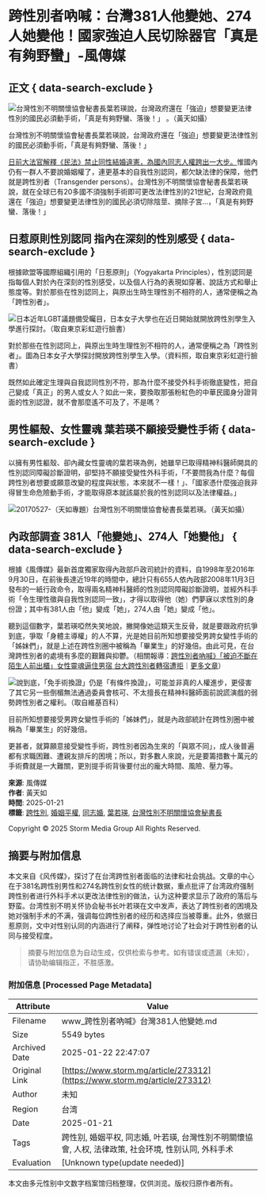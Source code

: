 # 跨性別者吶喊：台灣381人他變她、274人她變他！國家強迫人民切除器官「真是有夠野蠻」-風傳媒

## 正文 { data-search-exclude }


![台灣性別不明關懷協會秘書長葉若瑛說，台灣政府還在「強迫」想要變更法律性別的國民必須動手術，「真是有夠野蠻、落後！」 。（黃天如攝）](https://image.cache.storm.mg/styles/smg-800x533-fp-wm/s3/media/image/2017/05/27/20170527-030745_U1841_M284588_d856.jpg?itok=S_OM4i0r)

台灣性別不明關懷協會秘書長葉若瑛說，台灣政府還在「強迫」想要變更法律性別的國民必須動手術，「真是有夠野蠻、落後！」

[日前大法官解釋《民法》禁止同性結婚違憲，為國內同志人權跨出一大步。](http://www.storm.mg/article/271841)惟國內仍有一群人不要說婚姻權了，連更基本的自我性別認同，都欠缺法律的保障，他們就是跨性別者（Transgender persons）。台灣性別不明關懷協會秘書長葉若瑛說，就在全球已有20多國不須強制手術即可更改法律性別的21世紀，台灣政府竟還在「強迫」想要變更法律性別的國民必須切除陰莖、摘除子宮…，「真是有夠野蠻、落後！」

## 日惹原則性別認同 指內在深刻的性別感受 { data-search-exclude }

根據歐盟等國際組織引用的「日惹原則」（Yogyakarta Principles），性別認同是指每個人對於內在深刻的性別感受，以及個人行為的表現如穿著、說話方式和舉止態度等。對於那些在性別認同上，與原出生時生理性別不相符的人，通常便稱之為「跨性別者」。

![日本近年LGBT議題備受矚目，日本女子大學也在近日開始就開放跨性別學生入學進行探討。（取自東京彩虹遊行臉書）](https://image.cache.storm.mg/styles/smg-800xauto-er/s3/media/image/2017/03/24/20170324-091432_U1085_M260916_37a3.jpg?itok=r8TpkiTr)

對於那些在性別認同上，與原出生時生理性別不相符的人，通常便稱之為「跨性別者」。圖為日本女子大學探討開放跨性別學生入學。（資料照，取自東京彩虹遊行臉書）

既然如此確定生理與自我認同性別不符，那為什麼不接受外科手術徹底變性，把自己變成「真正」的男人或女人？如此一來，要換取那張粉紅色的中華民國身分證背面的性別認證，就不會那麼遙不可及了，不是嗎？

## 男性軀殼、女性靈魂 葉若瑛不願接受變性手術 { data-search-exclude }

以擁有男性軀殼、卻內藏女性靈魂的葉若瑛為例，她雖早已取得精神科醫師開具的性別認同障礙診斷證明，卻堅持不願接受變性外科手術，「不要問我為什麼？每個跨性別者想要或願意改變的程度與狀態，本來就不一樣！」、「國家憑什麼強迫我非得冒生命危險動手術，才能取得原本就該屬於我的性別認同以及法律權益。」

![20170527-（天如專題）台灣性別不明關懷協會秘書長葉若瑛。（黃天如攝）](https://image.cache.storm.mg/styles/smg-800x533-fp-wm/s3/media/image/2017/05/27/20170527-030745_U1841_M284585_3f92.jpg?itok=6E3NesBK)

## 內政部調查 381人「他變她」、274人「她變他」 { data-search-exclude }

根據《風傳媒》最新首度獨家取得內政部戶政司統計的資料，自1998年至2016年9月30日，在前後長達近19年的時間中，總計只有655人依內政部2008年11月3日發布的一紙行政命令，取得兩名精神科醫師的性別認同障礙診斷證明，並經外科手術「令生理性徵與自我性別認同一致」，才得以取得他（她）們夢寐以求性別的身份證；其中有381人由「他」變成「她」，274人由「她」變成「他」。

聽到這個數字，葉若瑛啞然失笑地說，撇開像她這類天生反骨，就是要跟政府抗爭到底，爭取「身體主導權」的人不算，光是她目前所知想要接受男跨女變性手術的「姊妹們」，就是上述在跨性別圈中被稱為「畢業生」的好幾倍。由此可見，在台灣跨性別者的處境有多麼的艱難與抑鬱。（相關報導：[跨性別者吶喊》「被迫不斷在陌生人前出櫃」女性靈魂逼住男宿 台大跨性別者轉宿遭拒](/article/273314)｜[更多文章](javascript:void\(0\);)）

![說到底，「免手術換證」仍是「有條件換證」，可能並非真的人權進步，更侵害了其它另一些倒楣無法通過委員會核可、不太擅長在精神科醫師面前說謊演戲的弱勢跨性別者之權利。（取自維基百科）](https://image.cache.storm.mg/styles/smg-800xauto-er/s3/media/image/2016/04/15/20160415-043237_U3261_M147454_7a25.jpg?itok=ZzaVl67q)

目前所知想要接受男跨女變性手術的「姊妹們」，就是內政部統計在跨性別圈中被稱為「畢業生」的好幾倍。

更甚者，就算願意接受變性手術，跨性別者因為生來的「與眾不同」，成人後普遍都有求職困難、遭親友排斥的困境；所以，對多數人來說，光是要籌措數十萬元的手術費就是一大難關，更別提手術背後要付出的龐大時間、風險、壓力等。

**來源**: 風傳媒  
**作者**: 黃天如  
**時間**: 2025-01-21  
**標籤**: [跨性別](/category/k8418), [婚姻平權](/category/k12978), [同志婚](/category/k13461), [葉若瑛](/category/k89694), [台灣性別不明關懷協會秘書長](/category/k89695)

Copyright © 2025 Storm Media Group All Rights Reserved.
<!-- tcd_original_link https://www.storm.mg/article/273312 -->


## 摘要与附加信息

<!-- tcd_abstract -->
本文来自《风传媒》，探讨了在台湾跨性别者面临的法律和社会挑战。文章的中心在于381名跨性别男性和274名跨性别女性的统计数据，重点批评了台湾政府强制跨性别者进行外科手术以更改法律性别的做法，认为这种要求显示了政府的落后与野蛮。台湾性别不明关怀协会秘书长叶若瑛在文中发声，表达了跨性别者的困境及她对强制手术的不满，强调每位跨性别者的经历和选择应当被尊重。此外，依据日惹原则，文中对性别认同的内涵进行了阐释，弹性地讨论了社会对于跨性别者的认同与接受程度。
<!-- tcd_abstract_end -->

> 摘要与附加信息为自动生成，仅供检索与参考。如有错误或遗漏（未知），请协助编辑指正，不胜感激。

### 附加信息 [Processed Page Metadata]

| Attribute       | Value                                  |
|-----------------|----------------------------------------|
| Filename        | www_跨性別者吶喊》台灣381人他變她.md                             |
| Size            | 5549 bytes                           |
| Archived Date   | 2025-01-22 22:47:07                             |
| Original Link   | [https://www.storm.mg/article/273312](https://www.storm.mg/article/273312)                       |
| Author          | 未知                               |
| Region          | 台湾                               |
| Date            | 2025-01-21                                 |
| Tags            | 跨性别, 婚姻平权, 同志婚, 叶若瑛, 台灣性別不明關懷協會, 人权, 法律政策, 社会环境, 性别认同, 外科手术                                 |
| Evaluation            | [Unknown type(update needed)]                                 |
<!-- tcd_table_end -->

本文由多元性别中文数字档案馆归档整理，仅供浏览。版权归原作者所有。
